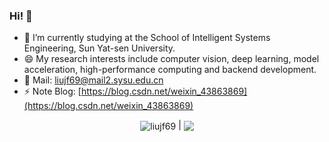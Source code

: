 ### Hi! 👋
- 🌱 I’m currently studying at the School of Intelligent Systems Engineering, Sun Yat-sen University.
- 😄 My research interests include computer vision, deep learning, model acceleration, high-performance computing and backend development.
- 🔭 Mail: liujf69@mail2.sysu.edu.cn
- ⚡ Note Blog: [https://blog.csdn.net/weixin_43863869](https://blog.csdn.net/weixin_43863869)
<p align="center">
<a> 
<img align="center" 
  src="https://github-readme-stats.vercel.app/api?username=liujf69&show_icons=true&include_all_commits=true&theme=buefy&hide_border=true" 
  alt="liujf69" /> 
</a> |
<a> 
  <img align="center" 
    src="https://github-readme-stats.vercel.app/api/top-langs/?username=liujf69&layout=compact&theme=buefy&hide_border=true" /> 
</a> 
</p>


<!--
**liujf69/liujf69** is a ✨ _special_ ✨ repository because its `README.md` (this file) appears on your GitHub profile.

Here are some ideas to get you started:

- 🔭 I’m currently working on ...
- 🌱 I’m currently learning ...
- 👯 I’m looking to collaborate on ...
- 🤔 I’m looking for help with ...
- 💬 Ask me about ...
- 📫 How to reach me: ...
- 😄 Pronouns: ...
- ⚡ Fun fact: ...
-->
